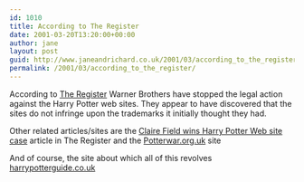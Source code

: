 ```yaml
---
id: 1010
title: According to The Register
date: 2001-03-20T13:20:00+00:00
author: jane
layout: post
guid: http://www.janeandrichard.co.uk/2001/03/according_to_the_register
permalink: /2001/03/according_to_the_register/
---
```

According to [The Register](http://www.theregister.co.uk/content/6/17706.html) Warner Brothers have stopped the legal action against the Harry Potter web sites. They appear to have discovered that the sites do not infringe upon the trademarks it initially thought they had.

Other related articles/sites are the [Claire Field wins Harry Potter Web site case](http://www.theregister.co.uk/content/6/17671.html) article in The Register and the [Potterwar.org.uk](http://www.potterwar.org.uk/home/index.html) site

And of course, the site about which all of this revolves [harrypotterguide.co.uk](http://www.harrypotterguide.co.uk/)